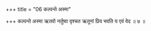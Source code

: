 +++
title = "06 कल्पन्ते अस्मा"

+++
कल्पन्ते अस्मा ऋतवो नर्तुष्वा वृश्चत ऋतूनां प्रिय भवति य एवं वेद ॥ ७ ॥